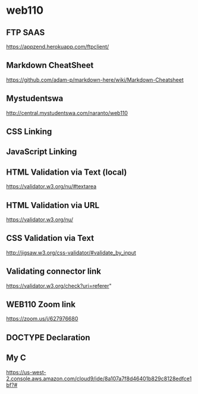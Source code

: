 # web110
## FTP SAAS
https://appzend.herokuapp.com/ftpclient/

## Markdown CheatSheet
https://github.com/adam-p/markdown-here/wiki/Markdown-Cheatsheet

## Mystudentswa
http://central.mystudentswa.com/naranto/web110

## CSS Linking
<link href="css/styles.css" type="text/css" rel="stylesheet">

## JavaScript Linking
<script type="text/javascript" src="script.js"></script>

## HTML Validation via Text (local)
https://validator.w3.org/nu/#textarea

## HTML Validation via URL
https://validator.w3.org/nu/

## CSS Validation via Text
http://jigsaw.w3.org/css-validator/#validate_by_input

## Validating connector link
https://validator.w3.org/check?uri=referer"

## WEB110 Zoom link
https://zoom.us/j/627976680

## DOCTYPE Declaration
<!doctype html>
<html lang="en">
<head>
<meta charset="UTF-8">
<title>Untitled Document</title>
</head>

<body>
</body>
</html>

## My C 
https://us-west-2.console.aws.amazon.com/cloud9/ide/8a107a7f8d46401b829c8128edfce1bf?#


